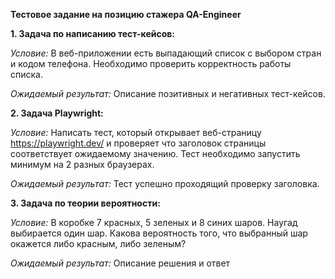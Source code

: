 **Тестовое задание на позицию стажера QA-Engineer**

**1. Задача по написанию тест-кейсов:**

*Условие:* В веб-приложении есть выпадающий список с выбором стран и кодом телефона. Необходимо проверить корректность работы списка.

*Ожидаемый результат:* Описание позитивных и негативных тест-кейсов.

**2. Задача Playwright:**

*Условие:* Написать тест, который открывает веб-страницу https://playwright.dev/ и проверяет что заголовок страницы соответствует ожидаемому значению. Тест необходимо запустить минимум на 2 разных браузерах.

*Ожидаемый результат:* Тест успешно проходящий проверку заголовка.

**3. Задача по теории вероятности:**

*Условие:* В коробке 7 красных, 5 зеленых и 8 синих шаров. Наугад выбирается один шар. Какова вероятность того, что выбранный шар окажется либо красным, либо зеленым?

*Ожидаемый результат:* Описание решения и ответ
